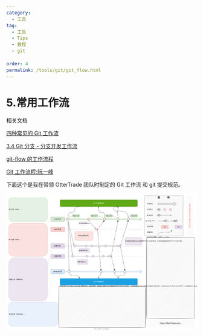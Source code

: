 ```yaml
---
category:
  - 工具
tag:
  - 工具
  - Tips
  - 教程
  - git

order: 4
permalink: /tools/git/git_flow.html
---
```


# 5.常用工作流

相关文档

[四种常见的 Git 工作流](https://juejin.cn/post/7031149758940971021)

[3.4 Git 分支 - 分支开发工作流](https://git-scm.com/book/zh/v2/Git-分支-分支开发工作流)

[git-flow 的工作流程](https://www.git-tower.com/learn/git/ebook/cn/command-line/advanced-topics/git-flow)

[Git 工作流程:阮一峰](https://www.ruanyifeng.com/blog/2015/12/git-workflow.html)

下面这个是我在带领 OtterTrade 团队时制定的 Git 工作流 和 git 提交规范。

![OtterTrade 团队 Git 协作工作流](image/git_flow.drawio.svg)
